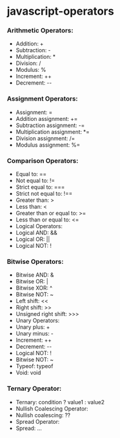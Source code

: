 # javascript-operators
### Arithmetic Operators:
  * Addition: +
  * Subtraction: -
  * Multiplication: *
  * Division: /
  * Modulus: %
  * Increment: ++
  * Decrement: --
### Assignment Operators:
  * Assignment: =
  * Addition assignment: +=
  * Subtraction assignment: -=
  * Multiplication assignment: *=
  * Division assignment: /=
  * Modulus assignment: %=
### Comparison Operators:
  * Equal to: ==
  * Not equal to: !=
  * Strict equal to: ===
  * Strict not equal to: !==
  * Greater than: >
  * Less than: <
  * Greater than or equal to: >=
  * Less than or equal to: <=
  * Logical Operators:
  * Logical AND: &&
  * Logical OR: ||
  * Logical NOT: !
### Bitwise Operators:
  * Bitwise AND: &
  * Bitwise OR: |
  * Bitwise XOR: ^
  * Bitwise NOT: ~
  * Left shift: <<
  * Right shift: >>
  * Unsigned right shift: >>>
  * Unary Operators:
  * Unary plus: +
  * Unary minus: -
  * Increment: ++
  * Decrement: --
  * Logical NOT: !
  * Bitwise NOT: ~
  * Typeof: typeof
  * Void: void
### Ternary Operator:
  * Ternary: condition ? value1 : value2
  * Nullish Coalescing Operator:
  * Nullish coalescing: ??
  * Spread Operator:
  * Spread: ...
